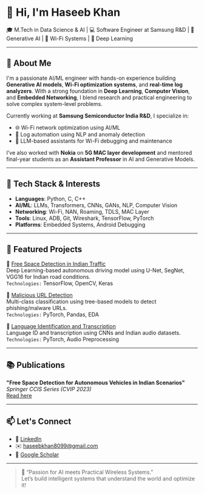 # 👋 Hi, I'm Haseeb Khan

🎓 M.Tech in Data Science & AI | 💻 Software Engineer at Samsung R&D | 🔬 Generative AI | 📡 Wi-Fi Systems | 🧠 Deep Learning

---

## 🚀 About Me

I'm a passionate AI/ML engineer with hands-on experience building **Generative AI models**, **Wi-Fi optimization systems**, and **real-time log analyzers**. With a strong foundation in **Deep Learning**, **Computer Vision**, and **Embedded Networking**, I blend research and practical engineering to solve complex system-level problems.

Currently working at **Samsung Semiconductor India R&D**, I specialize in:
- 🌐 Wi-Fi network optimization using AI/ML
- 🤖 Log automation using NLP and anomaly detection
- 🧠 LLM-based assistants for Wi-Fi debugging and maintenance

I’ve also worked with **Nokia** on **5G MAC layer development** and mentored final-year students as an **Assistant Professor** in AI and Generative Models.

---

## 🧰 Tech Stack & Interests

- **Languages**: Python, C, C++
- **AI/ML**: LLMs, Transformers, CNNs, GANs, NLP, Computer Vision
- **Networking**: Wi-Fi, NAN, Roaming, TDLS, MAC Layer
- **Tools**: Linux, ADB, Git, Wireshark, TensorFlow, PyTorch
- **Platforms**: Embedded Systems, Android Debugging

---

## 📌 Featured Projects

🔹 [Free Space Detection in Indian Traffic](https://github.com/haseebkhan36/Free-Space-Detection)  
Deep Learning-based autonomous driving model using U-Net, SegNet, VGG16 for Indian road conditions.  
`Technologies:` TensorFlow, OpenCV, Keras

🔹 [Malicious URL Detection](https://github.com/haseebkhan36/Malicious-URL-Detection)  
Multi-class classification using tree-based models to detect phishing/malware URLs.  
`Technologies:` PyTorch, Pandas, EDA

🔹 [Language Identification and Transcription](https://github.com/haseebkhan36/LangID)  
Language ID and transcription using CNNs and Indian audio datasets.  
`Technologies:` PyTorch, Audio Preprocessing

---

## 📚 Publications

**"Free Space Detection for Autonomous Vehicles in Indian Scenarios"**  
*Springer CCIS Series (CVIP 2023)*  
[Read here](https://link.springer.com/chapter/10.1007/978-3-031-58535-7_35)

---

## 📫 Let's Connect

- 🔗 [LinkedIn](https://www.linkedin.com/in/haseebkhan02/)
- ✉️ haseebkhan8099@gmail.com
- 🧠 [Google Scholar](https://scholar.google.com/citations?user=7Bu5BMoAAAAJ&hl=en)

---

> 📍 “Passion for AI meets Practical Wireless Systems.”  
> Let’s build intelligent systems that understand the world and optimize it!

